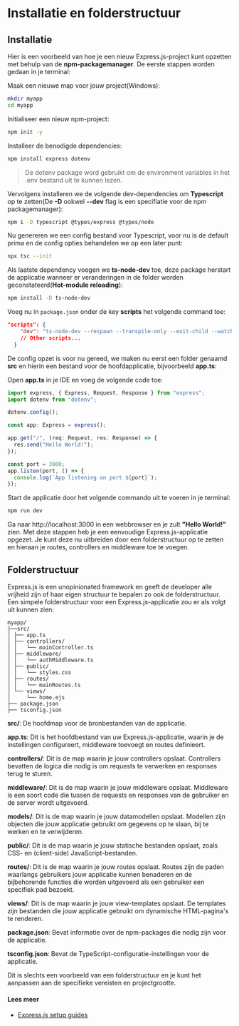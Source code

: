 # Installatie en folderstructuur

## Installatie

Hier is een voorbeeld van hoe je een nieuw Express.js-project kunt opzetten met behulp van de **npm-packagemanager**.
De eerste stappen worden gedaan in je terminal:

Maak een nieuwe map voor jouw project(Windows):

```bash
mkdir myapp
cd myapp
```

Initialiseer een nieuw npm-project:

```bash
npm init -y
```

Installeer de benodigde dependencies:

```bash
npm install express dotenv
```

> De dotenv package word gebruikt om de environment variables in het .env bestand uit te kunnen lezen.

Vervolgens installeren we de volgende dev-dependencies om **Typescript** op te zetten(De **-D** ookwel **--dev** flag is een specifiatie voor de npm packagemanager):

```bash
npm i -D typescript @types/express @types/node
```

Nu genereren we een config bestand voor Typescript, voor nu is de default prima en de config opties behandelen we op een later punt:

```bash
npx tsc --init
```

Als laatste dependency voegen we **ts-node-dev** toe, deze package herstart de applicatie wanneer er veranderingen in de folder worden geconstateerd(**Hot-module reloading**):

```bash
npm install -D ts-node-dev
```

Voeg nu in `package.json` onder de key **scripts** het volgende command toe:

```json
"scripts": {
    "dev": "ts-node-dev --respawn --transpile-only --exit-child --watch src src/app.ts",
    // Other scripts...
  }
```

De config opzet is voor nu gereed, we maken nu eerst een folder genaamd **src** en hierin een bestand voor de hoofdapplicatie, bijvoorbeeld **app.ts**:

Open **app.ts** in je IDE en voeg de volgende code toe:

```javascript
import express, { Express, Request, Response } from "express";
import dotenv from "dotenv";

dotenv.config();

const app: Express = express();

app.get("/", (req: Request, res: Response) => {
  res.send("Hello World!");
});

const port = 3000;
app.listen(port, () => {
  console.log(`App listening on port ${port}`);
});
```

Start de applicatie door het volgende commando uit te voeren in je terminal:

```bash
npm run dev
```

Ga naar http://localhost:3000 in een webbrowser en je zult **"Hello World!"** zien.
Met deze stappen heb je een eenvoudige Express.js-applicatie opgezet. Je kunt deze nu uitbreiden door een folderstructuur op te zetten en hieraan je routes, controllers en middleware toe te voegen.

## Folderstructuur

Express.js is een unopinionated framework en geeft de developer alle vrijheid zijn of haar eigen structuur te bepalen zo ook de folderstructuur. Een simpele folderstructuur voor een Express.js-applicatie zou er als volgt uit kunnen zien:

```
myapp/
├──src/
│ ├── app.ts
│ ├── controllers/
│ │   └── mainController.ts
│ ├── middleware/
│ │   └── authMiddleware.ts
│ ├── public/
│ │   └── styles.css
│ ├── routes/
│ │   └── mainRoutes.ts
│ └── views/
│     └── home.ejs
├── package.json
├── tsconfig.json

```

**src/**: De hoofdmap voor de bronbestanden van de applicatie.

**app.ts**: Dit is het hoofdbestand van uw Express.js-applicatie, waarin je de instellingen configureert, middleware toevoegt en routes definieert.

**controllers/**: Dit is de map waarin je jouw controllers opslaat. Controllers bevatten de logica die nodig is om requests te verwerken en responses terug te sturen.

**middleware/**: Dit is de map waarin je jouw middleware opslaat. Middleware is een soort code die tussen de requests en responses van de gebruiker en de server wordt uitgevoerd.

**models/**: Dit is de map waarin je jouw datamodellen opslaat. Modellen zijn objecten die jouw applicatie gebruikt om gegevens op te slaan, bij te werken en te verwijderen.

**public/**: Dit is de map waarin je jouw statische bestanden opslaat, zoals CSS- en (client-side) JavaScript-bestanden.

**routes/**: Dit is de map waarin je jouw routes opslaat. Routes zijn de paden waarlangs gebruikers jouw applicatie kunnen benaderen en de bijbehorende functies die worden uitgevoerd als een gebruiker een specifiek pad bezoekt.

**views/**: Dit is de map waarin je jouw view-templates opslaat. De templates zijn bestanden die jouw applicatie gebruikt om dynamische HTML-pagina's te renderen.

**package.json**: Bevat informatie over de npm-packages die nodig zijn voor de applicatie.

**tsconfig.json**: Bevat de TypeScript-configuratie-instellingen voor de applicatie.

Dit is slechts een voorbeeld van een folderstructuur en je kunt het aanpassen aan de specifieke vereisten en projectgrootte.

#### Lees meer

- [Express.js setup guides](http://expressjs.com/en/starter/installing.html)
